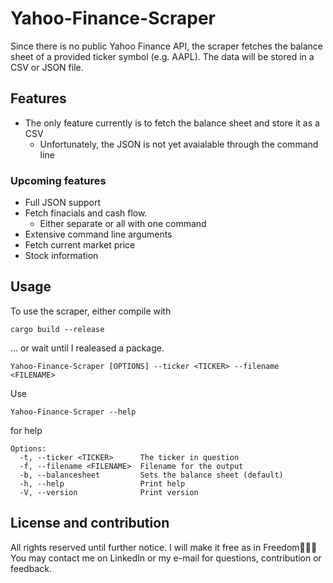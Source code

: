 # Yahoo-Finance-Scraper
Since there is no public Yahoo Finance API, the scraper fetches the balance sheet of a provided ticker symbol (e.g. AAPL). The data will be stored in a CSV or JSON file.

## Features
- The only feature currently is to fetch the balance sheet and store it as a CSV
  - Unfortunately, the JSON is not yet avaialable through the command line

### Upcoming features
- Full JSON support
- Fetch finacials and cash flow.
  - Either separate or all with one command
- Extensive command line arguments 
- Fetch current market price
- Stock information

## Usage

To use the scraper, either compile with 
```
cargo build --release
```
... or wait until I realeased a package.

```
Yahoo-Finance-Scraper [OPTIONS] --ticker <TICKER> --filename <FILENAME>
```

Use 
```
Yahoo-Finance-Scraper --help
```
for help
```
Options:
  -t, --ticker <TICKER>      The ticker in question
  -f, --filename <FILENAME>  Filename for the output
  -b, --balancesheet         Sets the balance sheet (default)
  -h, --help                 Print help
  -V, --version              Print version
```

## License and contribution
All rights reserved until further notice. I will make it free as in Freedom🦅🇺🇸
You may contact me on LinkedIn or my e-mail for questions, contribution or feedback.
